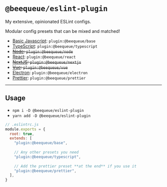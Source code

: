 # `@beequeue/eslint-plugin`

My extensive, opinionated ESLint configs.

Modular config presets that can be mixed and matched!

- [Basic Javascript](./src/config/base.ts): `plugin:@beequeue/base`
- [TypeScript](./src/config/typescript.ts): `plugin:@beequeue/typescript`
- ~~[Node](./src/config/node.ts): `plugin:@beequeue/node`~~
- [React](./src/config/react.ts): `plugin:@beequeue/react`
- ~~[NextJS](./src/config/nextjs.ts): `plugin:@beequeue/nextjs`~~
- ~~[Vue](./src/config/vue.ts): `plugin:@beequeue/vue`~~
- [Electron](./src/config/electron.ts): `plugin:@beequeue/electron`
- [Prettier](./src/config/prettier.ts): `plugin:@beequeue/prettier`

---

## Usage

- `npm i -D @beequeue/eslint-plugin`
- `yarn add -D @beequeue/eslint-plugin`

```js
// .eslintrc.js
module.exports = {
  root: true,
  extends: [
    "plugin:@beequeue/base",
    
    // Any other presets you need
    "plugin:@beequeue/typescript",
    
    // Add the prettier preset **at the end** if you use it
    "plugin:@beequeue/prettier",
  ],
}
```
